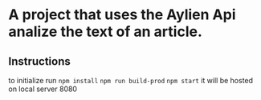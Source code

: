 # A project that uses the Aylien Api analize the text of an article.
## Instructions
to initialize run `npm install` `npm run build-prod` `npm start`
it will be hosted on local server 8080
